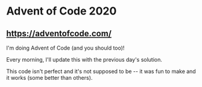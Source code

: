 # Advent of Code 2020

## https://adventofcode.com/

I'm doing Advent of Code (and you should too)!

Every morning, I'll update this with the previous day's solution.

This code isn't perfect and it's not supposed to be -- it was fun to make and it works (some better than others).
